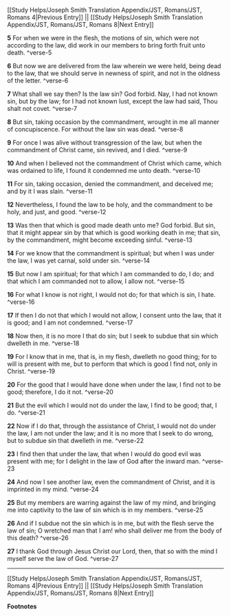 [[Study Helps/Joseph Smith Translation Appendix/JST, Romans/JST, Romans 4|Previous Entry]]  ||  [[Study Helps/Joseph Smith Translation Appendix/JST, Romans/JST, Romans 8|Next Entry]]

**5**  For when we were in the flesh, the motions of sin, which were not according to the law, did work in our members to bring forth fruit unto death. ^verse-5

**6**  But now we are delivered from the law wherein we were held, being dead to the law, that we should serve in newness of spirit, and not in the oldness of the letter. ^verse-6

**7**  What shall we say then? Is the law sin? God forbid. Nay, I had not known sin, but by the law; for I had not known lust, except the law had said, Thou shalt not covet. ^verse-7

**8**  But sin, taking occasion by the commandment, wrought in me all manner of concupiscence. For without the law sin was dead. ^verse-8

**9**  For once I was alive without transgression of the law, but when the commandment of Christ came, sin revived, and I died. ^verse-9

**10**  And when I believed not the commandment of Christ which came, which was ordained to life, I found it condemned me unto death. ^verse-10

**11**  For sin, taking occasion, denied the commandment, and deceived me; and by it I was slain. ^verse-11

**12**  Nevertheless, I found the law to be holy, and the commandment to be holy, and just, and good. ^verse-12

**13**  Was then that which is good made death unto me? God forbid. But sin, that it might appear sin by that which is good working death in me; that sin, by the commandment, might become exceeding sinful. ^verse-13

**14**  For we know that the commandment is spiritual; but when I was under the law, I was yet carnal, sold under sin. ^verse-14

**15**  But now I am spiritual; for that which I am commanded to do, I do; and that which I am commanded not to allow, I allow not. ^verse-15

**16**  For what I know is not right, I would not do; for that which is sin, I hate. ^verse-16

**17**  If then I do not that which I would not allow, I consent unto the law, that it is good; and I am not condemned. ^verse-17

**18**  Now then, it is no more I that do sin; but I seek to subdue that sin which dwelleth in me. ^verse-18

**19**  For I know that in me, that is, in my flesh, dwelleth no good thing; for to will is present with me, but to perform that which is good I find not, only in Christ. ^verse-19

**20**  For the good that I would have done when under the law, I find not to be good; therefore, I do it not. ^verse-20

**21**  But the evil which I would not do under the law, I find to be good; that, I do. ^verse-21

**22**  Now if I do that, through the assistance of Christ, I would not do under the law, I am not under the law; and it is no more that I seek to do wrong, but to subdue sin that dwelleth in me. ^verse-22

**23**  I find then that under the law, that when I would do good evil was present with me; for I delight in the law of God after the inward man. ^verse-23

**24**  And now I see another law, even the commandment of Christ, and it is imprinted in my mind. ^verse-24

**25**  But my members are warring against the law of my mind, and bringing me into captivity to the law of sin which is in my members. ^verse-25

**26**  And if I subdue not the sin which is in me, but with the flesh serve the law of sin; O wretched man that I am! who shall deliver me from the body of this death? ^verse-26

**27**  I thank God through Jesus Christ our Lord, then, that so with the mind I myself serve the law of God. ^verse-27


---
[[Study Helps/Joseph Smith Translation Appendix/JST, Romans/JST, Romans 4|Previous Entry]]  ||  [[Study Helps/Joseph Smith Translation Appendix/JST, Romans/JST, Romans 8|Next Entry]]


**Footnotes**
